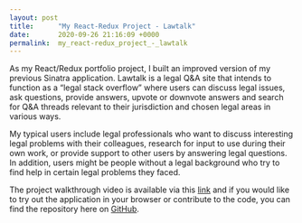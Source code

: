 ```yaml
---
layout: post
title:      "My React-Redux Project - Lawtalk"
date:       2020-09-26 21:16:09 +0000
permalink:  my_react-redux_project_-_lawtalk
---
```



As my React/Redux portfolio project, I built an improved version of my previous Sinatra application. Lawtalk is a legal Q&A site that intends to function as a “legal stack overflow” where users can discuss legal issues, ask questions, provide answers, upvote or downvote answers and search for Q&A threads relevant to their jurisdiction and chosen legal areas in various ways. 

My typical users include legal professionals who want to discuss interesting legal problems with their colleagues, research for input to use during their own work, or provide support to other users by answering legal questions. In addition, users might be people without a legal background who try to find help in certain legal problems they faced. 

The project walkthrough video is available via this [link](https://drive.google.com/file/d/1F9GvK9J4l0MUg9eQhwqkdAEe-MDoDPSr/view?usp=sharing) and if you would like to try out the application in your browser or contribute to the code, you can find the repository here on [GitHub](https://github.com/dpataki92/lawtalk).

